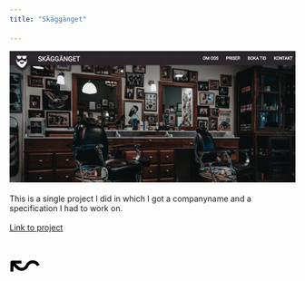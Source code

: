 ```yaml
---
title: "Skäggänget"

---
```


<div style="">
<img src="../img/skagganget.png">
</div>
<br>
This is a single project I did in which I got a 
companyname and a specification I had to work on.<br><br>
<a href="http://www.danielhessling.se/skagganget/index.html" target="_blank">Link to project</a>
<br>

<a href="/work" style="color: black; font-size: 4rem; text-decoration: none;">&#8604;</a>

